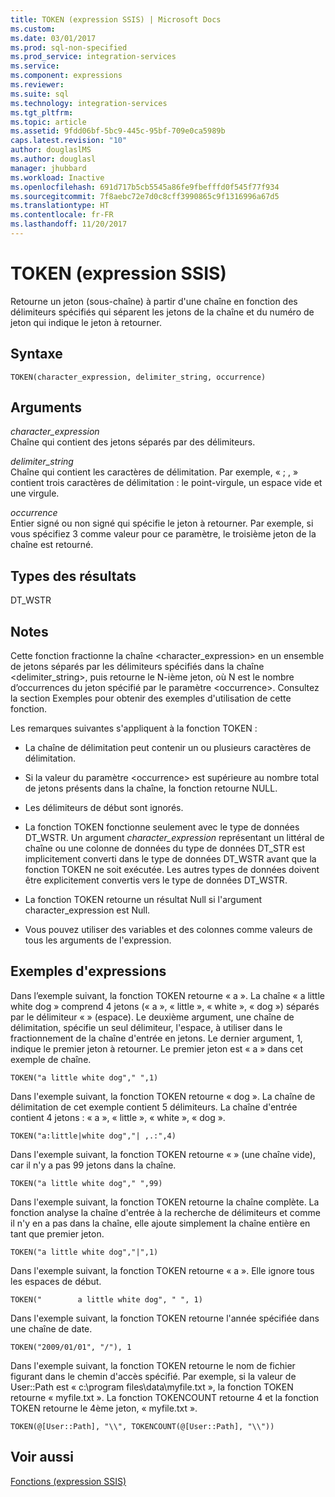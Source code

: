 ```yaml
---
title: TOKEN (expression SSIS) | Microsoft Docs
ms.custom: 
ms.date: 03/01/2017
ms.prod: sql-non-specified
ms.prod_service: integration-services
ms.service: 
ms.component: expressions
ms.reviewer: 
ms.suite: sql
ms.technology: integration-services
ms.tgt_pltfrm: 
ms.topic: article
ms.assetid: 9fdd06bf-5bc9-445c-95bf-709e0ca5989b
caps.latest.revision: "10"
author: douglaslMS
ms.author: douglasl
manager: jhubbard
ms.workload: Inactive
ms.openlocfilehash: 691d717b5cb5545a86fe9fbefffd0f545f77f934
ms.sourcegitcommit: 7f8aebc72e7d0c8cff3990865c9f1316996a67d5
ms.translationtype: HT
ms.contentlocale: fr-FR
ms.lasthandoff: 11/20/2017
---
```

# <a name="token--ssis-expression"></a>TOKEN  (expression SSIS)
  Retourne un jeton (sous-chaîne) à partir d'une chaîne en fonction des délimiteurs spécifiés qui séparent les jetons de la chaîne et du numéro de jeton qui indique le jeton à retourner.  
  
## <a name="syntax"></a>Syntaxe  
  
```  
TOKEN(character_expression, delimiter_string, occurrence)  
```  
  
## <a name="arguments"></a>Arguments  
 *character_expression*  
 Chaîne qui contient des jetons séparés par des délimiteurs.  
  
 *delimiter_string*  
 Chaîne qui contient les caractères de délimitation. Par exemple, « ; , » contient trois caractères de délimitation : le point-virgule, un espace vide et une virgule.  
  
 *occurrence*  
 Entier signé ou non signé qui spécifie le jeton à retourner. Par exemple, si vous spécifiez 3 comme valeur pour ce paramètre, le troisième jeton de la chaîne est retourné.  
  
## <a name="result-types"></a>Types des résultats  
 DT_WSTR  
  
## <a name="remarks"></a>Notes  
 Cette fonction fractionne la chaîne <character_expression> en un ensemble de jetons séparés par les délimiteurs spécifiés dans la chaîne <delimiter_string>, puis retourne le N-ième jeton, où N est le nombre d’occurrences du jeton spécifié par le paramètre \<occurrence>. Consultez la section Exemples pour obtenir des exemples d'utilisation de cette fonction.  
  
 Les remarques suivantes s'appliquent à la fonction TOKEN :  
  
-   La chaîne de délimitation peut contenir un ou plusieurs caractères de délimitation.  
  
-   Si la valeur du paramètre \<occurrence> est supérieure au nombre total de jetons présents dans la chaîne, la fonction retourne NULL.  
  
-   Les délimiteurs de début sont ignorés.  
  
-   La fonction TOKEN fonctionne seulement avec le type de données DT_WSTR. Un argument *character_expression* représentant un littéral de chaîne ou une colonne de données du type de données DT_STR est implicitement converti dans le type de données DT_WSTR avant que la fonction TOKEN ne soit exécutée. Les autres types de données doivent être explicitement convertis vers le type de données DT_WSTR.  
  
-   La fonction TOKEN retourne un résultat Null si l'argument character_expression est Null.  
  
-   Vous pouvez utiliser des variables et des colonnes comme valeurs de tous les arguments de l'expression.  
  
## <a name="expression-examples"></a>Exemples d'expressions  
 Dans l’exemple suivant, la fonction TOKEN retourne « a ». La chaîne « a little white dog » comprend 4 jetons (« a », « little », « white », « dog ») séparés par le délimiteur «   » (espace). Le deuxième argument, une chaîne de délimitation, spécifie un seul délimiteur, l'espace, à utiliser dans le fractionnement de la chaîne d'entrée en jetons. Le dernier argument, 1, indique le premier jeton à retourner. Le premier jeton est « a » dans cet exemple de chaîne.  
  
```  
TOKEN("a little white dog"," ",1)  
```  
  
 Dans l'exemple suivant, la fonction TOKEN retourne « dog ». La chaîne de délimitation de cet exemple contient 5 délimiteurs. La chaîne d'entrée contient 4 jetons : « a », « little », « white », « dog ».  
  
```  
TOKEN("a:little|white dog","| ,.:",4)  
```  
  
 Dans l'exemple suivant, la fonction TOKEN retourne «   » (une chaîne vide), car il n'y a pas 99 jetons dans la chaîne.  
  
```  
TOKEN("a little white dog"," ",99)  
```  
  
 Dans l'exemple suivant, la fonction TOKEN retourne la chaîne complète. La fonction analyse la chaîne d'entrée à la recherche de délimiteurs et comme il n'y en a pas dans la chaîne, elle ajoute simplement la chaîne entière en tant que premier jeton.  
  
```  
TOKEN("a little white dog","|",1)  
```  
  
 Dans l'exemple suivant, la fonction TOKEN retourne « a ». Elle ignore tous les espaces de début.  
  
```  
TOKEN("        a little white dog", " ", 1)  
```  
  
 Dans l'exemple suivant, la fonction TOKEN retourne l'année spécifiée dans une chaîne de date.  
  
```  
TOKEN("2009/01/01", "/"), 1  
```  
  
 Dans l'exemple suivant, la fonction TOKEN retourne le nom de fichier figurant dans le chemin d'accès spécifié. Par exemple, si la valeur de User::Path est « c:\program files\data\myfile.txt », la fonction TOKEN retourne « myfile.txt ». La fonction TOKENCOUNT retourne 4 et la fonction TOKEN retourne le 4ème jeton, « myfile.txt ».  
  
```  
TOKEN(@[User::Path], "\\", TOKENCOUNT(@[User::Path], "\\"))  
```  
  
## <a name="see-also"></a>Voir aussi  
 [Fonctions &#40;expression SSIS&#41;](../../integration-services/expressions/functions-ssis-expression.md)  
  
  
